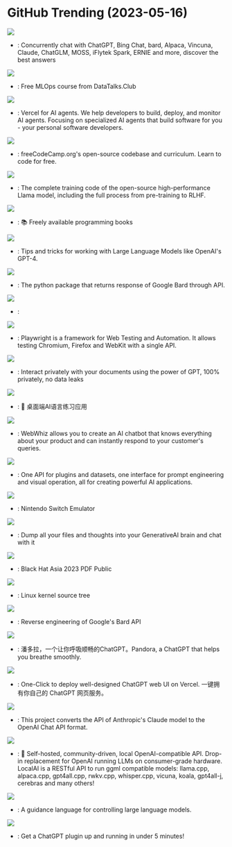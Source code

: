 # GitHub Trending (2023-05-16)

![](https://img.shields.io/badge/JavaScript-New%20134-green?style=flat-square&logo=appveyor)
- [](https://github.comundefined): Concurrently chat with ChatGPT, Bing Chat, bard, Alpaca, Vincuna, Claude, ChatGLM, MOSS, iFlytek Spark, ERNIE and more, discover the best answers

![](https://img.shields.io/badge/Jupyter%20Notebook-New%20180-green?style=flat-square&logo=appveyor)
- [](https://github.comundefined): Free MLOps course from DataTalks.Club

![](https://img.shields.io/badge/Python-New%20239-green?style=flat-square&logo=appveyor)
- [](https://github.comundefined): Vercel for AI agents. We help developers to build, deploy, and monitor AI agents. Focusing on specialized AI agents that build software for you - your personal software developers.

![](https://img.shields.io/badge/TypeScript-New%20255-green?style=flat-square&logo=appveyor)
- [](https://github.comundefined): freeCodeCamp.org's open-source codebase and curriculum. Learn to code for free.

![](https://img.shields.io/badge/Python-New%20120-green?style=flat-square&logo=appveyor)
- [](https://github.comundefined): The complete training code of the open-source high-performance Llama model, including the full process from pre-training to RLHF.

![](https://img.shields.io/badge/none-New%20111-green?style=flat-square&logo=appveyor)
- [](https://github.comundefined): 📚 Freely available programming books

![](https://img.shields.io/badge/none-New%201-green?style=flat-square&logo=appveyor)
- [](https://github.comundefined): Tips and tricks for working with Large Language Models like OpenAI's GPT-4.

![](https://img.shields.io/badge/Python-New%20515-green?style=flat-square&logo=appveyor)
- [](https://github.comundefined): The python package that returns response of Google Bard through API.

![](https://img.shields.io/badge/none-New%20146-green?style=flat-square&logo=appveyor)
- [](https://github.comundefined): 

![](https://img.shields.io/badge/TypeScript-New%2042-green?style=flat-square&logo=appveyor)
- [](https://github.comundefined): Playwright is a framework for Web Testing and Automation. It allows testing Chromium, Firefox and WebKit with a single API.

![](https://img.shields.io/badge/Python-New%202-green?style=flat-square&logo=appveyor)
- [](https://github.comundefined): Interact privately with your documents using the power of GPT, 100% privately, no data leaks

![](https://img.shields.io/badge/TypeScript-New%2019-green?style=flat-square&logo=appveyor)
- [](https://github.comundefined): 🤖️ 桌面端AI语言练习应用

![](https://img.shields.io/badge/TypeScript-New%20176-green?style=flat-square&logo=appveyor)
- [](https://github.comundefined): WebWhiz allows you to create an AI chatbot that knows everything about your product and can instantly respond to your customer's queries.

![](https://img.shields.io/badge/TypeScript-New%20376-green?style=flat-square&logo=appveyor)
- [](https://github.comundefined): One API for plugins and datasets, one interface for prompt engineering and visual operation, all for creating powerful AI applications.

![](https://img.shields.io/badge/C%2B%2B-New%20405-green?style=flat-square&logo=appveyor)
- [](https://github.comundefined): Nintendo Switch Emulator

![](https://img.shields.io/badge/Python-New%20371-green?style=flat-square&logo=appveyor)
- [](https://github.comundefined): Dump all your files and thoughts into your GenerativeAI brain and chat with it

![](https://img.shields.io/badge/none-New%20109-green?style=flat-square&logo=appveyor)
- [](https://github.comundefined): Black Hat Asia 2023 PDF Public

![](https://img.shields.io/badge/C-New%20147-green?style=flat-square&logo=appveyor)
- [](https://github.comundefined): Linux kernel source tree

![](https://img.shields.io/badge/Python-New%2057-green?style=flat-square&logo=appveyor)
- [](https://github.comundefined): Reverse engineering of Google's Bard API

![](https://img.shields.io/badge/Python-New%20420-green?style=flat-square&logo=appveyor)
- [](https://github.comundefined): 潘多拉，一个让你呼吸顺畅的ChatGPT。Pandora, a ChatGPT that helps you breathe smoothly.

![](https://img.shields.io/badge/TypeScript-New%20519-green?style=flat-square&logo=appveyor)
- [](https://github.comundefined): One-Click to deploy well-designed ChatGPT web UI on Vercel. 一键拥有你自己的 ChatGPT 网页服务。

![](https://img.shields.io/badge/Python-New%2080-green?style=flat-square&logo=appveyor)
- [](https://github.comundefined): This project converts the API of Anthropic's Claude model to the OpenAI Chat API format.

![](https://img.shields.io/badge/Go-New%20391-green?style=flat-square&logo=appveyor)
- [](https://github.comundefined): 🤖 Self-hosted, community-driven, local OpenAI-compatible API. Drop-in replacement for OpenAI running LLMs on consumer-grade hardware. LocalAI is a RESTful API to run ggml compatible models: llama.cpp, alpaca.cpp, gpt4all.cpp, rwkv.cpp, whisper.cpp, vicuna, koala, gpt4all-j, cerebras and many others!

![](https://img.shields.io/badge/Jupyter%20Notebook-New%2056-green?style=flat-square&logo=appveyor)
- [](https://github.comundefined): A guidance language for controlling large language models.

![](https://img.shields.io/badge/Python-New%20196-green?style=flat-square&logo=appveyor)
- [](https://github.comundefined): Get a ChatGPT plugin up and running in under 5 minutes!

